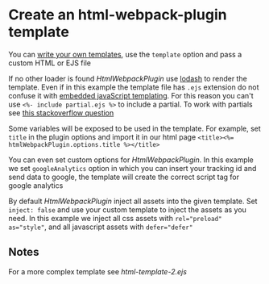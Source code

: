 # Create an html-webpack-plugin template

You can [write your own templates](https://github.com/jantimon/html-webpack-plugin#writing-your-own-templates), use the `template` option and pass a custom HTML or EJS file

If no other loader is found *HtmlWebpackPlugin* use [lodash](https://lodash.com/docs/4.17.10#template) to render the template. Even if in this example the template file has `.ejs` extension do not confuse it with [embedded javaScript templating](http://ejs.co/). For this reason you can't use `<%- include partial.ejs %>` to include a partial. To work with partials see [this stackoverflow question](https://stackoverflow.com/questions/42193689/is-there-a-way-to-include-partial-using-html-webpack-plugin/49223788#49223788)

Some variables will be exposed to be used in the template. For example, set `title` in the plugin options and import it in our html page `<title><%= htmlWebpackPlugin.options.title %></title>`

You can even set custom options for *HtmlWebpackPlugin*. In this example we set `googleAnalytics` option in which you can insert your tracking id and send data to google, the template will create the correct script tag for google analytics

By default *HtmlWebpackPlugin* inject all assets into the given template. Set `inject: false` and use your custom template to inject the assets as you need. In this example we inject all css assets with `rel="preload" as="style"`, and all javascript assets with `defer="defer"`

## Notes

For a more complex template see *html-template-2.ejs*